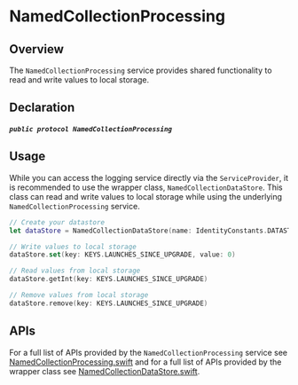 # NamedCollectionProcessing

## Overview

The `NamedCollectionProcessing` service provides shared functionality to read and write values to local storage.

## Declaration

##### `public protocol NamedCollectionProcessing`

## Usage

While you can access the logging service directly via the `ServiceProvider`, it is recommended to use the wrapper class, `NamedCollectionDataStore`. This class can read and write values to local storage while using the underlying `NamedCollectionProcessing` service.

```swift
// Create your datastore
let dataStore = NamedCollectionDataStore(name: IdentityConstants.DATASTORE_NAME)

// Write values to local storage
dataStore.set(key: KEYS.LAUNCHES_SINCE_UPGRADE, value: 0)

// Read values from local storage
dataStore.getInt(key: KEYS.LAUNCHES_SINCE_UPGRADE)

// Remove values from local storage
dataStore.remove(key: KEYS.LAUNCHES_SINCE_UPGRADE)
```

## APIs

For a full list of APIs provided by the `NamedCollectionProcessing` service see [NamedCollectionProcessing.swift](https://github.com/adobe/aepsdk-core-ios/blob/main/AEPServices/Sources/storage/NamedCollectionProcessing.swift) and for a full list of APIs provided by the wrapper class see [NamedCollectionDataStore.swift](https://github.com/adobe/aepsdk-core-ios/blob/main/AEPServices/Sources/storage/NamedCollectionDataStore.swift).
